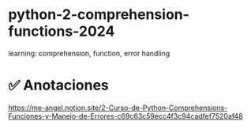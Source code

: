 # python-2-comprehension-functions-2024
learning: comprehension, function, error handling

# ✅ Anotaciones 
https://me-angel.notion.site/2-Curso-de-Python-Comprehensions-Funciones-y-Manejo-de-Errores-c69c63c59ecc4f3c94cadfef7520af48

